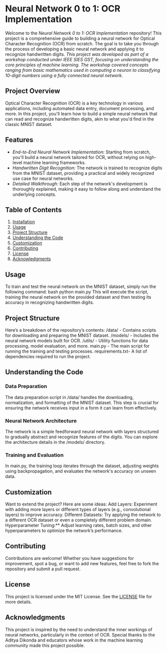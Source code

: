 # Neural Network 0 to 1: OCR Implementation
Welcome to the *Neural Network 0 to 1: OCR Implementation* repository! This project is a comprehensive guide to building a neural network for Optical Character Recognition (OCR) from scratch. The goal is to take you through the process of developing a basic neural network and applying it to recognize handwritten digits.
*This project was developed as part of a workshop conducted under IEEE SIES GST, focusing on understanding the core principles of machine learning. The workshop covered concepts ranging from basic mathematics used in computing a neuron to classifying 10-digit numbers using a fully connected neural network.*

## Project Overview
Optical Character Recognition (OCR) is a key technology in various applications, including automated data entry, document processing, and more. In this project, you'll learn how to build a simple neural network that can read and recognize handwritten digits, akin to what you'd find in the classic MNIST dataset.

## Features
- *End-to-End Neural Network Implementation:* Starting from scratch, you'll build a neural network tailored for OCR, without relying on high-level machine learning frameworks.
- *Handwritten Digit Recognition:* The network is trained to recognize digits from the MNIST dataset, providing a practical and widely recognized use case for neural networks.
- *Detailed Walkthrough:* Each step of the network's development is thoroughly explained, making it easy to follow along and understand the underlying concepts.

## Table of Contents
1. [Installation](#installation)
2. [Usage](#usage)
3. [Project Structure](#project-structure)
4. [Understanding the Code](#understanding-the-code)
5. [Customization](#customization)
6. [Contributing](#contributing)
7. [License](#license)
8. [Acknowledgments](#acknowledgments)

## Usage
To train and test the neural network on the MNIST dataset, simply run the following command:
bash
python main.py
This will execute the script, training the neural network on the provided dataset and then testing its accuracy in recognizing handwritten digits.

## Project Structure
Here’s a breakdown of the repository’s contents:
/data/ - Contains scripts for downloading and preparing the MNIST dataset.
/models/ - Includes the neural network models built for OCR.
/utils/ - Utility functions for data processing, model evaluation, and more.
main.py - The main script for running the training and testing processes.
requirements.txt- A list of dependencies required to run the project.

## Understanding the Code

### Data Preparation
The data preparation script in /data/ handles the downloading, normalization, and formatting of the MNIST dataset. This step is crucial for ensuring the network receives input in a form it can learn from effectively.

### Neural Network Architecture
The network is a simple feedforward neural network with layers structured to gradually abstract and recognize features of the digits. You can explore the architecture details in the /models/ directory.

### Training and Evaluation
In main.py, the training loop iterates through the dataset, adjusting weights using backpropagation, and evaluates the network's accuracy on unseen data.

## Customization
Want to extend the project? Here are some ideas:
Add Layers: Experiment with adding more layers or different types of layers (e.g., convolutional layers) to improve accuracy.
Different Datasets: Try applying the network to a different OCR dataset or even a completely different problem domain.
Hyperparameter Tuning:** Adjust learning rates, batch sizes, and other hyperparameters to optimize the network’s performance.

## Contributing
Contributions are welcome! Whether you have suggestions for improvement, spot a bug, or want to add new features, feel free to fork the repository and submit a pull request.

## License
This project is licensed under the MIT License. See the [LICENSE](LICENSE) file for more details.

## Acknowledgments
This project is inspired by the need to understand the inner workings of neural networks, particularly in the context of OCR. Special thanks to the Aditya Dikonda and educators whose work in the machine learning community made this project possible.
